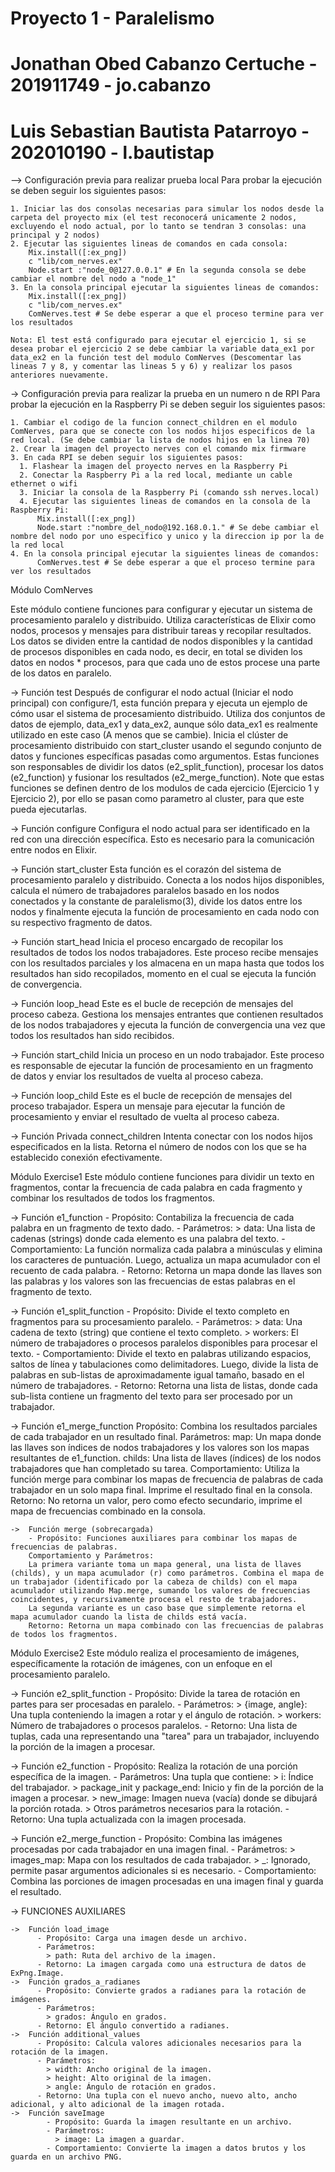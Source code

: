 
# Proyecto 1 - Paralelismo
# Jonathan Obed Cabanzo Certuche - 201911749 - jo.cabanzo
# Luis Sebastian Bautista Patarroyo - 202010190 - l.bautistap

--> Configuración previa para realizar prueba local
    Para probar la ejecución se deben seguir los siguientes pasos:
    
    1. Iniciar las dos consolas necesarias para simular los nodos desde la carpeta del proyecto mix (el test reconocerá unicamente 2 nodos, excluyendo el nodo actual, por lo tanto se tendran 3 consolas: una principal y 2 nodos)
    2. Ejecutar las siguientes lineas de comandos en cada consola:
        Mix.install([:ex_png])
        c "lib/com_nerves.ex"
        Node.start :"node_0@127.0.0.1" # En la segunda consola se debe cambiar el nombre del nodo a "node_1"
    3. En la consola principal ejecutar la siguientes lineas de comandos:
        Mix.install([:ex_png])
        c "lib/com_nerves.ex"
        ComNerves.test # Se debe esperar a que el proceso termine para ver los resultados

    Nota: El test está configurado para ejecutar el ejercicio 1, si se desea probar el ejercicio 2 se debe cambiar la variable data_ex1 por data_ex2 en la función test del modulo ComNerves (Descomentar las lineas 7 y 8, y comentar las lineas 5 y 6) y realizar los pasos anteriores nuevamente.

-> Configuración previa para realizar la prueba en un numero n de RPI
    Para probar la ejecución en la Raspberry Pi se deben seguir los siguientes pasos:
    
    1. Cambiar el codigo de la funcion connect_children en el modulo ComNerves, para que se conecte con los nodos hijos especificos de la red local. (Se debe cambiar la lista de nodos hijos en la linea 70)
    2. Crear la imagen del proyecto nerves con el comando mix firmware
    3. En cada RPI se deben seguir los siguientes pasos:
      1. Flashear la imagen del proyecto nerves en la Raspberry Pi
      2. Conectar la Raspberry Pi a la red local, mediante un cable ethernet o wifi
      3. Iniciar la consola de la Raspberry Pi (comando ssh nerves.local)
      4. Ejecutar las siguientes lineas de comandos en la consola de la Raspberry Pi:
          Mix.install([:ex_png])
          Node.start :"nombre_del_nodo@192.168.0.1." # Se debe cambiar el nombre del nodo por uno especifico y unico y la direccion ip por la de la red local
    4. En la consola principal ejecutar la siguientes lineas de comandos:
          ComNerves.test # Se debe esperar a que el proceso termine para ver los resultados


Módulo ComNerves

Este módulo contiene funciones para configurar y ejecutar un sistema de procesamiento paralelo y distribuido. Utiliza características de Elixir como nodos, procesos y mensajes para distribuir tareas y recopilar resultados. Los datos se dividen entre la cantidad de nodos disponibles y la cantidad de procesos disponibles en cada nodo, es decir, en total se dividen los datos en nodos * procesos, para que cada uno de estos procese una parte de los datos en paralelo.


->  Función test
    Después de configurar el nodo actual (Iniciar el nodo principal) con configure/1, esta función prepara y ejecuta un ejemplo de cómo usar el sistema de procesamiento distribuido. Utiliza dos conjuntos de datos de ejemplo, data_ex1 y data_ex2, aunque sólo data_ex1 es realmente utilizado en este caso (A menos que se cambie). 
    Inicia el clúster de procesamiento distribuido con start_cluster usando el segundo conjunto de datos y funciones específicas pasadas como argumentos. Estas funciones son responsables de dividir los datos (e2_split_function), procesar los datos (e2_function) y fusionar los resultados (e2_merge_function). Note que estas funciones se definen dentro de los modulos de cada ejercicio (Ejercicio 1 y Ejercicio 2), por ello se pasan como parametro al cluster, para que este pueda ejecutarlas.

->  Función configure
    Configura el nodo actual para ser identificado en la red con una dirección específica. Esto es necesario para la comunicación entre nodos en Elixir.

->  Función start_cluster
    Esta función es el corazón del sistema de procesamiento paralelo y distribuido. Conecta a los nodos hijos disponibles, calcula el número de trabajadores paralelos basado en los nodos conectados y la constante de paralelismo(3), divide los datos entre los nodos y finalmente ejecuta la función de procesamiento en cada nodo con su respectivo fragmento de datos.

->  Función start_head
    Inicia el proceso encargado de recopilar los resultados de todos los nodos trabajadores. Este proceso recibe mensajes con los resultados parciales y los almacena en un mapa hasta que todos los resultados han sido recopilados, momento en el cual se ejecuta la función de convergencia.

->  Función loop_head
    Este es el bucle de recepción de mensajes del proceso cabeza. Gestiona los mensajes entrantes que contienen resultados de los nodos trabajadores y ejecuta la función de convergencia una vez que todos los resultados han sido recibidos.

->  Función start_child
    Inicia un proceso en un nodo trabajador. Este proceso es responsable de ejecutar la función de procesamiento en un fragmento de datos y enviar los resultados de vuelta al proceso cabeza.

->  Función loop_child
    Este es el bucle de recepción de mensajes del proceso trabajador. Espera un mensaje para ejecutar la función de procesamiento y enviar el resultado de vuelta al proceso cabeza.

->  Función Privada connect_children
    Intenta conectar con los nodos hijos especificados en la lista. Retorna el número de nodos con los que se ha establecido conexión efectivamente.

Módulo Exercise1
Este módulo contiene funciones para dividir un texto en fragmentos, contar la frecuencia de cada palabra en cada fragmento y combinar los resultados de todos los fragmentos. 

->  Función e1_function
      - Propósito: Contabiliza la frecuencia de cada palabra en un fragmento de texto dado.
      - Parámetros:
        > data: Una lista de cadenas (strings) donde cada elemento es una palabra del texto.
      - Comportamiento: La función normaliza cada palabra a minúsculas y elimina los caracteres de puntuación. Luego, actualiza un mapa acumulador con el recuento de cada palabra.
      - Retorno: Retorna un mapa donde las llaves son las palabras y los valores son las frecuencias de estas palabras en el fragmento de texto.

->  Función e1_split_function
    - Propósito: Divide el texto completo en fragmentos para su procesamiento paralelo.
    - Parámetros:
      > data: Una cadena de texto (string) que contiene el texto completo.
      > workers: El número de trabajadores o procesos paralelos disponibles para procesar el texto.
    - Comportamiento: Divide el texto en palabras utilizando espacios, saltos de línea y tabulaciones como delimitadores. Luego, divide la lista de palabras en sub-listas de aproximadamente igual tamaño, basado en el número de trabajadores.
    - Retorno: Retorna una lista de listas, donde cada sub-lista contiene un fragmento del texto para ser procesado por un trabajador.
    
->  Función e1_merge_function
    Propósito: Combina los resultados parciales de cada trabajador en un resultado final.
    Parámetros:
    map: Un mapa donde las llaves son índices de nodos trabajadores y los valores son los mapas resultantes de e1_function.
    childs: Una lista de llaves (índices) de los nodos trabajadores que han completado su tarea.
    Comportamiento: Utiliza la función merge para combinar los mapas de frecuencia de palabras de cada trabajador en un solo mapa final. Imprime el resultado final en la consola.
    Retorno: No retorna un valor, pero como efecto secundario, imprime el mapa de frecuencias combinado en la consola.
    
    ->  Función merge (sobrecargada)
        - Propósito: Funciones auxiliares para combinar los mapas de frecuencias de palabras.
        Comportamiento y Parámetros:
        La primera variante toma un mapa general, una lista de llaves (childs), y un mapa acumulador (r) como parámetros. Combina el mapa de un trabajador (identificado por la cabeza de childs) con el mapa acumulador utilizando Map.merge, sumando los valores de frecuencias coincidentes, y recursivamente procesa el resto de trabajadores.
        La segunda variante es un caso base que simplemente retorna el mapa acumulador cuando la lista de childs está vacía.
        Retorno: Retorna un mapa combinado con las frecuencias de palabras de todos los fragmentos.

Módulo Exercise2
Este módulo realiza el procesamiento de imágenes, específicamente la rotación de imágenes, con un enfoque en el procesamiento paralelo.



->  Función e2_split_function
    - Propósito: Divide la tarea de rotación en partes para ser procesadas en paralelo.
    - Parámetros:
      > {image, angle}: Una tupla conteniendo la imagen a rotar y el ángulo de rotación.
      > workers: Número de trabajadores o procesos paralelos.
    - Retorno: Una lista de tuplas, cada una representando una "tarea" para un trabajador, incluyendo la porción de la imagen a procesar.

->  Función e2_function
    - Propósito: Realiza la rotación de una porción específica de la imagen.
    - Parámetros: Una tupla que contiene:
      > i: Índice del trabajador.
      > package_init y package_end: Inicio y fin de la porción de la imagen a procesar.
      > new_image: Imagen nueva (vacía) donde se dibujará la porción rotada.
      > Otros parámetros necesarios para la rotación.
    - Retorno: Una tupla actualizada con la imagen procesada.

->  Función e2_merge_function
    - Propósito: Combina las imágenes procesadas por cada trabajador en una imagen final.
    - Parámetros:
      > images_map: Mapa con los resultados de cada trabajador.
      > _: Ignorado, permite pasar argumentos adicionales si es necesario.
    - Comportamiento: Combina las porciones de imagen procesadas en una imagen final y guarda el resultado.
    
->  FUNCIONES AUXILIARES

    ->  Función load_image
          - Propósito: Carga una imagen desde un archivo.
          - Parámetros:
            > path: Ruta del archivo de la imagen.
          - Retorno: La imagen cargada como una estructura de datos de ExPng.Image.
    ->  Función grados_a_radianes
          - Propósito: Convierte grados a radianes para la rotación de imágenes.
          - Parámetros:
            > grados: Ángulo en grados.
          - Retorno: El ángulo convertido a radianes.
    ->  Función additional_values
          - Propósito: Calcula valores adicionales necesarios para la rotación de la imagen.
          - Parámetros:
            > width: Ancho original de la imagen.
            > height: Alto original de la imagen.
            > angle: Ángulo de rotación en grados.
          - Retorno: Una tupla con el nuevo ancho, nuevo alto, ancho adicional, y alto adicional de la imagen rotada.
    ->  Función saveImage
            - Propósito: Guarda la imagen resultante en un archivo.
            - Parámetros:
              > image: La imagen a guardar.
            - Comportamiento: Convierte la imagen a datos brutos y los guarda en un archivo PNG.
